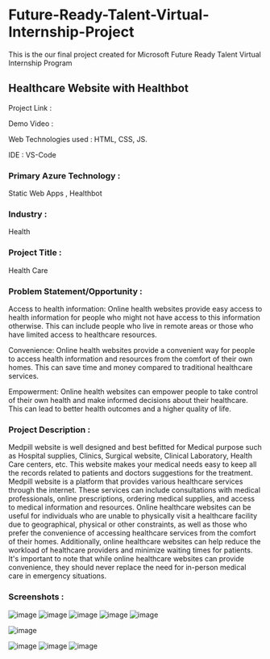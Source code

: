 # Future-Ready-Talent-Virtual-Internship-Project
This is the our final project created for Microsoft Future Ready Talent Virtual Internship Program
## Healthcare Website with Healthbot
Project Link :

Demo Video :

Web Technologies used : HTML, CSS, JS.

IDE : VS-Code

### Primary Azure Technology :
Static Web Apps , Healthbot

### Industry :
Health

### Project Title :
Health Care

### Problem Statement/Opportunity :
Access to health information: Online health websites provide easy access to health information for people who might not have access to this information otherwise. This can include people who live in remote areas or those who have limited access to healthcare resources.

Convenience: Online health websites provide a convenient way for people to access health information and resources from the comfort of their own homes. This can save time and money compared to traditional healthcare services.

Empowerment: Online health websites can empower people to take control of their own health and make informed decisions about their healthcare. This can lead to better health outcomes and a higher quality of life.

### Project Description :
 Medpill website is well designed and best befitted for Medical purpose such as Hospital supplies, Clinics, Surgical website, Clinical Laboratory, Health Care centers, etc.
This website makes your medical needs easy to keep all the records related to patients and doctors suggestions for the treatment.
Medpill website is a platform that provides various healthcare services through the internet. These services can include consultations with medical professionals, online prescriptions, ordering medical supplies, and access to medical information and resources. Online healthcare websites can be useful for individuals who are unable to physically visit a healthcare facility due to geographical, physical or other constraints, as well as those who prefer the convenience of accessing healthcare services from the comfort of their homes. Additionally, online healthcare websites can help reduce the workload of healthcare providers and minimize waiting times for patients. It's important to note that while online healthcare websites can provide convenience, they should never replace the need for in-person medical care in emergency situations.


### Screenshots :
![image](https://github.com/Ravik30/Future-Ready-Talent-Virtual-Internship-Project/assets/96697080/6b5ecfa1-9c91-49bb-9d43-44b57db113d2)
![image](https://github.com/Ravik30/Future-Ready-Talent-Virtual-Internship-Project/assets/96697080/6eef8aa6-b6fb-4d18-a722-c63b3772ddf5)
![image](https://github.com/Ravik30/Future-Ready-Talent-Virtual-Internship-Project/assets/96697080/f72de859-fc98-43ba-9d22-079e3579dbd1)
![image](https://github.com/Ravik30/Future-Ready-Talent-Virtual-Internship-Project/assets/96697080/db58a3b0-e578-4967-9ce9-0c907c5c6bc1)
![image](https://github.com/Ravik30/Future-Ready-Talent-Virtual-Internship-Project/assets/96697080/bdf10b1f-8e77-4973-8d62-442cfc0bb5a1)

![image](https://github.com/Ravik30/Future-Ready-Talent-Virtual-Internship-Project/assets/96697080/f00570d7-2881-4462-a8fd-30bd1c874d02)

![image](https://github.com/Ravik30/Future-Ready-Talent-Virtual-Internship-Project/assets/96697080/eba68058-82fd-451f-849d-99485cb81bc8)
![image](https://github.com/Ravik30/Future-Ready-Talent-Virtual-Internship-Project/assets/96697080/7472ae04-c3f4-468a-b7d0-a3ba8ab5713f)
![image](https://github.com/Ravik30/Future-Ready-Talent-Virtual-Internship-Project/assets/96697080/e49c8f4a-0441-4855-9969-2732637f155e)






